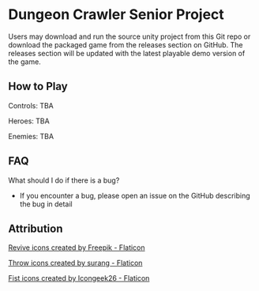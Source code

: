 # Dungeon Crawler Senior Project

Users may download and run the source unity project from this Git repo or download the packaged game from the releases section on GitHub.
The releases section will be updated with the latest playable demo version of the game.

## How to Play

Controls: TBA

Heroes: TBA

Enemies: TBA

## FAQ

What should I do if there is a bug?

- If you encounter a bug, please open an issue on the GitHub describing the bug in detail

## Attribution

<a href="https://www.flaticon.com/free-icons/revive" title="Revive Icon">Revive icons created by Freepik - Flaticon</a>

<a href="https://www.flaticon.com/free-icons/throw" title="Throw Icon">Throw icons created by surang - Flaticon</a>

<a href="https://www.flaticon.com/free-icons/fist" title="Fist Icon">Fist icons created by Icongeek26 - Flaticon</a>
